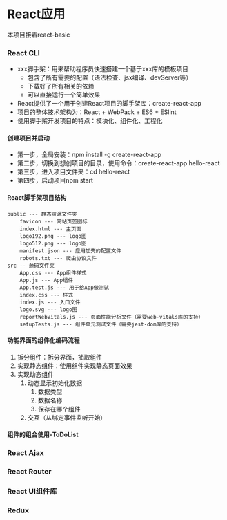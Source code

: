 # React应用

本项目接着react-basic

### React CLI

- xxx脚手架：用来帮助程序员快速搭建一个基于xxx库的模板项目
  - 包含了所有需要的配置（语法检查、jsx编译、devServer等）
  - 下载好了所有相关的依赖
  - 可以直接运行一个简单效果
- React提供了一个用于创建React项目的脚手架库：create-react-app
- 项目的整体技术架构为：React + WebPack + ES6 + ESlint
- 使用脚手架开发项目的特点：模块化、组件化、工程化

#### 创建项目并启动

- 第一步，全局安装：npm install -g create-react-app
- 第二步，切换到想创项目的目录，使用命令：create-react-app hello-react
- 第三步，进入项目文件夹：cd hello-react
- 第四步，启动项目npm start

#### React脚手架项目结构

```
public --- 静态资源文件夹
	favicon --- 网站页签图标
	index.html --- 主页面
	logo192.png --- logo图
	logo512.png --- logo图
	manifest.json --- 应用加壳的配置文件
	robots.txt --- 爬虫协议文件
src -- 源码文件夹
	App.css --- App组件样式
	App.js --- App组件
	App.test.js --- 用于给App做测试
	index.css --- 样式
	index.js --- 入口文件
	logo.svg --- logo图
	reportWebVitals.js --- 页面性能分析文件（需要web-vitals库的支持）
	setupTests.js --- 组件单元测试文件（需要jest-dom库的支持）
```

#### 功能界面的组件化编码流程

1. 拆分组件：拆分界面，抽取组件
2. 实现静态组件：使用组件实现静态页面效果
3. 实现动态组件
   1. 动态显示初始化数据
      1. 数据类型
      2. 数据名称
      3. 保存在哪个组件
   2. 交互（从绑定事件监听开始）

#### 组件的组合使用-ToDoList



### React  Ajax

### React  Router

### React UI组件库

### Redux